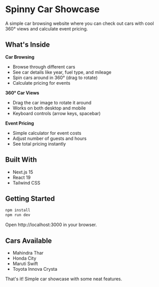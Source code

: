 # Spinny Car Showcase

A simple car browsing website where you can check out cars with cool 360° views and calculate event pricing.

## What's Inside

**Car Browsing**
- Browse through different cars
- See car details like year, fuel type, and mileage
- Spin cars around in 360° (drag to rotate)
- Calculate pricing for events

**360° Car Views**
- Drag the car image to rotate it around
- Works on both desktop and mobile
- Keyboard controls (arrow keys, spacebar)

**Event Pricing**
- Simple calculator for event costs
- Adjust number of guests and hours
- See total pricing instantly

## Built With

- Next.js 15
- React 19
- Tailwind CSS

## Getting Started

```bash
npm install
npm run dev
```

Open http://localhost:3000 in your browser.

## Cars Available

- Mahindra Thar
- Honda City
- Maruti Swift
- Toyota Innova Crysta

That's it! Simple car showcase with some neat features.